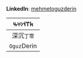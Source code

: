 **LinkedIn**: [mehmetoguzderin](https://linkedin.com/in/mehmetoguzderin)

| 𐱅𐰼𐰭`𐰆𐰍𐰕` |
|:-:|
| 深沉`丁零` |
| `Oguz`Derin |
